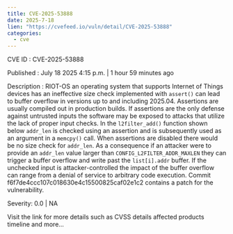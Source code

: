 ```yaml
--- 
title: CVE-2025-53888
date: 2025-7-18
lien: "https://cvefeed.io/vuln/detail/CVE-2025-53888"
categories:
  - cve
---
```


CVE ID : CVE-2025-53888

Published :  July 18
2025
4:15 p.m. | 1 hour
59 minutes ago

Description : RIOT-OS
an operating system that supports Internet of Things devices
has an ineffective size check implemented with `assert()` can lead to buffer overflow in versions up to and including 2025.04. Assertions are usually compiled out in production builds. If assertions are the only defense against untrusted inputs
the software may be exposed to attacks that utilize the lack of proper input checks. In the `l2filter_add()` function shown below
`addr_len` is checked using an assertion and is subsequently used as an argument in a `memcpy()` call. When assertions are disabled
there would be no size check for `addr_len`. As a consequence
if an attacker were to provide an `addr_len` value larger than `CONFIG_L2FILTER_ADDR_MAXLEN`
they can trigger a buffer overflow and write past the `list[i].addr` buffer. If the unchecked input is attacker-controlled
the impact of the buffer overflow can range from a denial of service to arbitrary code execution. Commit f6f7de4ccc107c018630e4c15500825caf02e1c2 contains a patch for the vulnerability.

Severity: 0.0 | NA

Visit the link for more details
such as CVSS details
affected products
timeline
and more...
